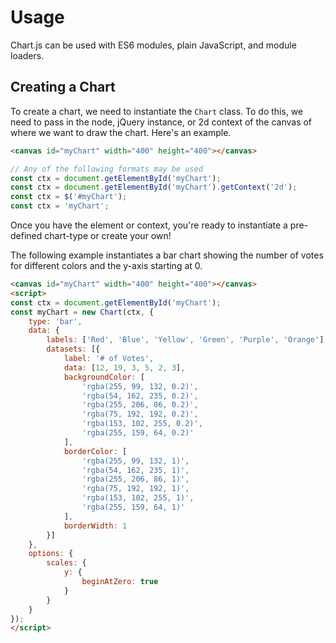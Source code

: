 # Usage

Chart.js can be used with ES6 modules, plain JavaScript, and module loaders.

## Creating a Chart

To create a chart, we need to instantiate the `Chart` class. To do this, we need to pass in the node, jQuery instance, or 2d context of the canvas of where we want to draw the chart. Here's an example.

```html
<canvas id="myChart" width="400" height="400"></canvas>
```

```javascript
// Any of the following formats may be used
const ctx = document.getElementById('myChart');
const ctx = document.getElementById('myChart').getContext('2d');
const ctx = $('#myChart');
const ctx = 'myChart';
```

Once you have the element or context, you're ready to instantiate a pre-defined chart-type or create your own!

The following example instantiates a bar chart showing the number of votes for different colors and the y-axis starting at 0.

```html
<canvas id="myChart" width="400" height="400"></canvas>
<script>
const ctx = document.getElementById('myChart');
const myChart = new Chart(ctx, {
    type: 'bar',
    data: {
        labels: ['Red', 'Blue', 'Yellow', 'Green', 'Purple', 'Orange'],
        datasets: [{
            label: '# of Votes',
            data: [12, 19, 3, 5, 2, 3],
            backgroundColor: [
                'rgba(255, 99, 132, 0.2)',
                'rgba(54, 162, 235, 0.2)',
                'rgba(255, 206, 86, 0.2)',
                'rgba(75, 192, 192, 0.2)',
                'rgba(153, 102, 255, 0.2)',
                'rgba(255, 159, 64, 0.2)'
            ],
            borderColor: [
                'rgba(255, 99, 132, 1)',
                'rgba(54, 162, 235, 1)',
                'rgba(255, 206, 86, 1)',
                'rgba(75, 192, 192, 1)',
                'rgba(153, 102, 255, 1)',
                'rgba(255, 159, 64, 1)'
            ],
            borderWidth: 1
        }]
    },
    options: {
        scales: {
            y: {
                beginAtZero: true
            }
        }
    }
});
</script>
```
